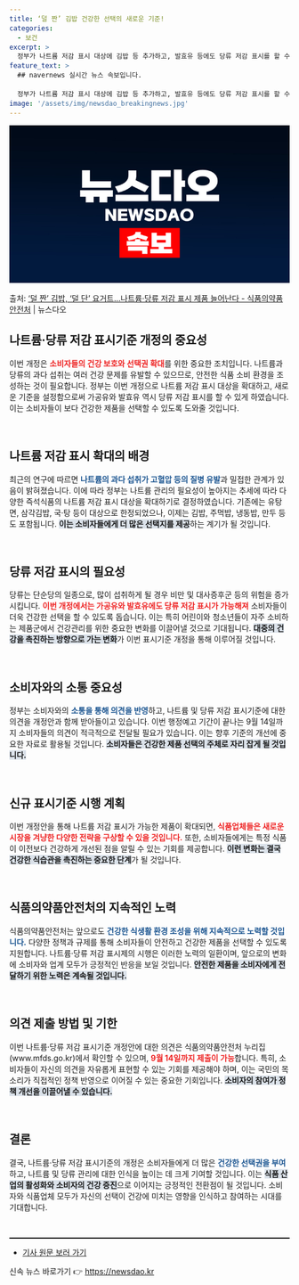 ```yaml
---
title: ‘덜 짠’ 김밥 건강한 선택의 새로운 기준!
categories:
  - 보건
excerpt: >
  정부가 나트륨 저감 표시 대상에 김밥 등 추가하고, 발효유 등에도 당류 저감 표시를 할 수 있도록 추가 대상…
feature_text: >
  ## navernews 실시간 뉴스 속보입니다.

  정부가 나트륨 저감 표시 대상에 김밥 등 추가하고, 발효유 등에도 당류 저감 표시를 할 수 있도록 추가 대상…
image: '/assets/img/newsdao_breakingnews.jpg'
---
```


![뉴스다오 속보](/assets/img/newsdao_breakingnews.jpg)

<p>출처: <a href="https://newsdao.kr/1693" rel="dofollow">‘덜 짠’ 김밥, ‘덜 단’ 요거트…나트륨·당류 저감 표시 제품 늘어난다 - 식품의약품안전처</a> | 뉴스다오</p>

<h2 data-ke-size="size26">나트륨·당류 저감 표시기준 개정의 중요성</h2>

<p data-ke-size="size16">이번 개정은 <b><span style="color: #ee2323;">소비자들의 건강 보호와 선택권 확대</span></b>를 위한 중요한 조치입니다. 나트륨과 당류의 과다 섭취는 여러 건강 문제를 유발할 수 있으므로, 안전한 식품 소비 환경을 조성하는 것이 필요합니다. 정부는 이번 개정으로 나트륨 저감 표시 대상을 확대하고, 새로운 기준을 설정함으로써 가공유와 발효유 역시 당류 저감 표시를 할 수 있게 하였습니다. 이는 소비자들이 보다 건강한 제품을 선택할 수 있도록 도와줄 것입니다. </p>

<p data-ke-size="size16">&nbsp;</p>

<h2 data-ke-size="size26">나트륨 저감 표시 확대의 배경</h2>

<p data-ke-size="size16">최근의 연구에 따르면 <b><span style="color: #1a5490;">나트륨의 과다 섭취가 고혈압 등의 질병 유발</span></b>과 밀접한 관계가 있음이 밝혀졌습니다. 이에 따라 정부는 나트륨 관리의 필요성이 높아지는 추세에 따라 다양한 즉석식품의 나트륨 저감 표시 대상을 확대하기로 결정하였습니다. 기존에는 유탕면, 삼각김밥, 국·탕 등이 대상으로 한정되었으나, 이제는 김밥, 주먹밥, 냉동밥, 만두 등도 포함됩니다. <b><span style="background-color: #21538527;">이는 소비자들에게 더 많은 선택지를 제공</span></b>하는 계기가 될 것입니다.</p>

<p data-ke-size="size16">&nbsp;</p>

<h2 data-ke-size="size26">당류 저감 표시의 필요성</h2>

<p data-ke-size="size16">당류는 단순당의 일종으로, 많이 섭취하게 될 경우 비만 및 대사증후군 등의 위험을 증가시킵니다. <b><span style="color: #ee2323;">이번 개정에서는 가공유와 발효유에도 당류 저감 표시가 가능해져</span></b> 소비자들이 더욱 건강한 선택을 할 수 있도록 돕습니다. 이는 특히 어린이와 청소년들이 자주 소비하는 제품군에서 건강관리를 위한 중요한 변화를 이끌어낼 것으로 기대됩니다. <b><span style="background-color: #21538527;">대중의 건강을 촉진하는 방향으로 가는 변화</span></b>가 이번 표시기준 개정을 통해 이루어질 것입니다.</p>

<p data-ke-size="size16">&nbsp;</p>

<h2 data-ke-size="size26">소비자와의 소통 중요성</h2>

<p data-ke-size="size16">정부는 소비자와의 <b><span style="color: #1a5490;">소통을 통해 의견을 반영</span></b>하고, 나트륨 및 당류 저감 표시기준에 대한 의견을 개정안과 함께 받아들이고 있습니다. 이번 행정예고 기간이 끝나는 9월 14일까지 소비자들의 의견이 적극적으로 전달될 필요가 있습니다. 이는 향후 기준의 개선에 중요한 자료로 활용될 것입니다. <b><span style="background-color: #21538527;">소비자들은 건강한 제품 선택의 주체로 자리 잡게 될 것입니다.</span></b></p>

<p data-ke-size="size16">&nbsp;</p>

<h2 data-ke-size="size26">신규 표시기준 시행 계획</h2>

<p data-ke-size="size16">이번 개정안을 통해 나트륨 저감 표시가 가능한 제품이 확대되면, <b><span style="color: #ee2323;">식품업체들은 새로운 시장을 겨냥한 다양한 전략을 구상할 수 있을 것입니다.</span></b> 또한, 소비자들에게는 특정 식품이 이전보다 건강하게 개선된 점을 알릴 수 있는 기회를 제공합니다. <b><span style="background-color: #21538527;">이런 변화는 결국 건강한 식습관을 촉진하는 중요한 단계</span></b>가 될 것입니다.</p>

<p data-ke-size="size16">&nbsp;</p>

<h2 data-ke-size="size26">식품의약품안전처의 지속적인 노력</h2>

<p data-ke-size="size16">식품의약품안전처는 앞으로도 <b><span style="color: #1a5490;">건강한 식생활 환경 조성을 위해 지속적으로 노력할 것입니다.</span></b> 다양한 정책과 규제를 통해 소비자들이 안전하고 건강한 제품을 선택할 수 있도록 지원합니다. 나트륨·당류 저감 표시제의 시행은 이러한 노력의 일환이며, 앞으로의 변화에 소비자와 업계 모두가 긍정적인 반응을 보일 것입니다. <b><span style="background-color: #21538527;">안전한 제품을 소비자에게 전달하기 위한 노력은 계속될 것입니다.</span></b></p>

<p data-ke-size="size16">&nbsp;</p>

<h2 data-ke-size="size26">의견 제출 방법 및 기한</h2>

<p data-ke-size="size16">이번 나트륨·당류 저감 표시기준 개정안에 대한 의견은 식품의약품안전처 누리집(www.mfds.go.kr)에서 확인할 수 있으며, <b><span style="color: #ee2323;">9월 14일까지 제출이 가능</span></b>합니다. 특히, 소비자들이 자신의 의견을 자유롭게 표현할 수 있는 기회를 제공해야 하며, 이는 국민의 목소리가 직접적인 정책 반영으로 이어질 수 있는 중요한 기회입니다. <b><span style="background-color: #21538527;">소비자의 참여가 정책 개선을 이끌어낼 수 있습니다.</span></b></p>

<p data-ke-size="size16">&nbsp;</p>

<h2 data-ke-size="size26">결론</h2>

<p data-ke-size="size16">결국, 나트륨·당류 저감 표시기준의 개정은 소비자들에게 더 많은 <b><span style="color: #1a5490;">건강한 선택권을 부여</span></b>하고, 나트륨 및 당류 관리에 대한 인식을 높이는 데 크게 기여할 것입니다. 이는 <b><span style="background-color: #21538527;">식품 산업의 활성화와 소비자의 건강 증진</span></b>으로 이어지는 긍정적인 전환점이 될 것입니다. 소비자와 식품업체 모두가 자신의 선택이 건강에 미치는 영향을 인식하고 참여하는 시대를 기대합니다.</p>

<p data-ke-size="size16">&nbsp;</p>

<hr style="height: 2px; color: black; background-color: black; border: none;" />
<ul>
    <li><a href="https://newsdao.kr/1693">기사 원문 보러 가기</a></li>
</ul> 

신속 뉴스 바로가기 👉 <a href="https://newsdao.kr" rel="dofollow">https://newsdao.kr</a>


